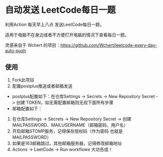 # 自动发送 LeetCode每日一题

利用Action 每天早上八点 发送LeetCode每日一题。

适用于电脑不在身边或者不方便打开电脑的情况下查看每日一题。

灵感来自于 Wchert 的项目：https://github.com/Wchert/leetcode-every-day-auto-push

## 使用
1. Fork此项目
2. 配置postplus推送或者邮箱发送
- postplus配置如下：在仓库Settings -> Secrets -> New Repository Secret -> 创建 TOKEN，如无需配置邮箱则无视下面所有步骤
- 邮箱配置如下：
1. 在仓库Settings -> Secrets -> New Repository Secret -> 创建 MAILPASSWORD、MAILUSERNAME（邮箱密码、用户名）
2. 开启邮箱STOMP服务，记得保存授权码（作为密码 也就是MAILPASSWORD）
3. 如果是163邮箱跳过。其他邮箱服务器，记得修改邮箱地址
4. Actions -> LeetCode -> Run workflowe 大功告成！